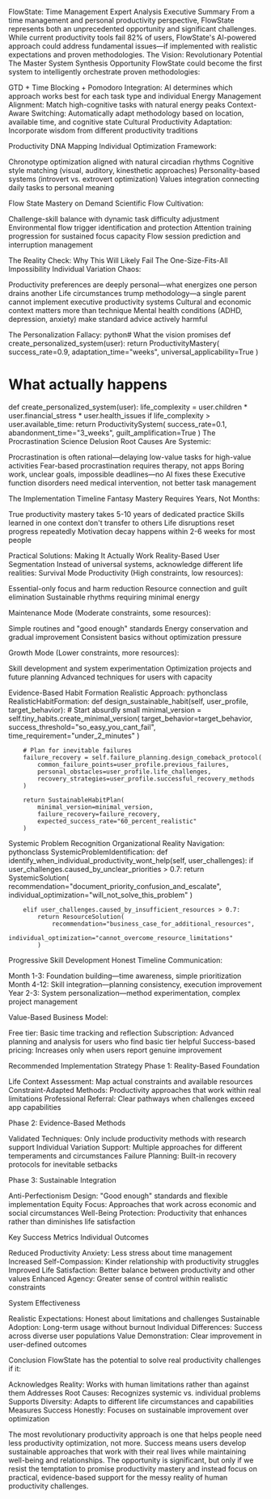 
FlowState: Time Management Expert Analysis
Executive Summary
From a time management and personal productivity perspective, FlowState represents both an unprecedented opportunity and significant challenges. While current productivity tools fail 82% of users, FlowState's AI-powered approach could address fundamental issues—if implemented with realistic expectations and proven methodologies.
The Vision: Revolutionary Potential
The Master System Synthesis Opportunity
FlowState could become the first system to intelligently orchestrate proven methodologies:

GTD + Time Blocking + Pomodoro Integration: AI determines which approach works best for each task type and individual
Energy Management Alignment: Match high-cognitive tasks with natural energy peaks
Context-Aware Switching: Automatically adapt methodology based on location, available time, and cognitive state
Cultural Productivity Adaptation: Incorporate wisdom from different productivity traditions

Productivity DNA Mapping
Individual Optimization Framework:

Chronotype optimization aligned with natural circadian rhythms
Cognitive style matching (visual, auditory, kinesthetic approaches)
Personality-based systems (introvert vs. extrovert optimization)
Values integration connecting daily tasks to personal meaning

Flow State Mastery on Demand
Scientific Flow Cultivation:

Challenge-skill balance with dynamic task difficulty adjustment
Environmental flow trigger identification and protection
Attention training progression for sustained focus capacity
Flow session prediction and interruption management

The Reality Check: Why This Will Likely Fail
The One-Size-Fits-All Impossibility
Individual Variation Chaos:

Productivity preferences are deeply personal—what energizes one person drains another
Life circumstances trump methodology—a single parent cannot implement executive productivity systems
Cultural and economic context matters more than technique
Mental health conditions (ADHD, depression, anxiety) make standard advice actively harmful

The Personalization Fallacy:
python# What the vision promises
def create_personalized_system(user):
    return ProductivityMastery(
        success_rate=0.9,
        adaptation_time="weeks",
        universal_applicability=True
    )

# What actually happens
def create_personalized_system(user):
    life_complexity = user.children * user.financial_stress * user.health_issues
    if life_complexity > user.available_time:
        return ProductivitySystem(
            success_rate=0.1,
            abandonment_time="3_weeks",
            guilt_amplification=True
        )
The Procrastination Science Delusion
Root Causes Are Systemic:

Procrastination is often rational—delaying low-value tasks for high-value activities
Fear-based procrastination requires therapy, not apps
Boring work, unclear goals, impossible deadlines—no AI fixes these
Executive function disorders need medical intervention, not better task management

The Implementation Timeline Fantasy
Mastery Requires Years, Not Months:

True productivity mastery takes 5-10 years of dedicated practice
Skills learned in one context don't transfer to others
Life disruptions reset progress repeatedly
Motivation decay happens within 2-6 weeks for most people

Practical Solutions: Making It Actually Work
Reality-Based User Segmentation
Instead of universal systems, acknowledge different life realities:
Survival Mode Productivity (High constraints, low resources):

Essential-only focus and harm reduction
Resource connection and guilt elimination
Sustainable rhythms requiring minimal energy

Maintenance Mode (Moderate constraints, some resources):

Simple routines and "good enough" standards
Energy conservation and gradual improvement
Consistent basics without optimization pressure

Growth Mode (Lower constraints, more resources):

Skill development and system experimentation
Optimization projects and future planning
Advanced techniques for users with capacity

Evidence-Based Habit Formation
Realistic Approach:
pythonclass RealisticHabitFormation:
    def design_sustainable_habit(self, user_profile, target_behavior):
        # Start absurdly small
        minimal_version = self.tiny_habits.create_minimal_version(
            target_behavior=target_behavior,
            success_threshold="so_easy_you_cant_fail",
            time_requirement="under_2_minutes"
        )
        
        # Plan for inevitable failures
        failure_recovery = self.failure_planning.design_comeback_protocol(
            common_failure_points=user_profile.previous_failures,
            personal_obstacles=user_profile.life_challenges,
            recovery_strategies=user_profile.successful_recovery_methods
        )
        
        return SustainableHabitPlan(
            minimal_version=minimal_version,
            failure_recovery=failure_recovery,
            expected_success_rate="60_percent_realistic"
        )
Systemic Problem Recognition
Organizational Reality Navigation:
pythonclass SystemicProblemIdentification:
    def identify_when_individual_productivity_wont_help(self, user_challenges):
        if user_challenges.caused_by_unclear_priorities > 0.7:
            return SystemicSolution(
                recommendation="document_priority_confusion_and_escalate",
                individual_optimization="will_not_solve_this_problem"
            )
        
        elif user_challenges.caused_by_insufficient_resources > 0.7:
            return ResourceSolution(
                recommendation="business_case_for_additional_resources",
                individual_optimization="cannot_overcome_resource_limitations"
            )
Progressive Skill Development
Honest Timeline Communication:

Month 1-3: Foundation building—time awareness, simple prioritization
Month 4-12: Skill integration—planning consistency, execution improvement
Year 2-3: System personalization—method experimentation, complex project management

Value-Based Business Model:

Free tier: Basic time tracking and reflection
Subscription: Advanced planning and analysis for users who find basic tier helpful
Success-based pricing: Increases only when users report genuine improvement

Recommended Implementation Strategy
Phase 1: Reality-Based Foundation

Life Context Assessment: Map actual constraints and available resources
Constraint-Adapted Methods: Productivity approaches that work within real limitations
Professional Referral: Clear pathways when challenges exceed app capabilities

Phase 2: Evidence-Based Methods

Validated Techniques: Only include productivity methods with research support
Individual Variation Support: Multiple approaches for different temperaments and circumstances
Failure Planning: Built-in recovery protocols for inevitable setbacks

Phase 3: Sustainable Integration

Anti-Perfectionism Design: "Good enough" standards and flexible implementation
Equity Focus: Approaches that work across economic and social circumstances
Well-Being Protection: Productivity that enhances rather than diminishes life satisfaction

Key Success Metrics
Individual Outcomes

Reduced Productivity Anxiety: Less stress about time management
Increased Self-Compassion: Kinder relationship with productivity struggles
Improved Life Satisfaction: Better balance between productivity and other values
Enhanced Agency: Greater sense of control within realistic constraints

System Effectiveness

Realistic Expectations: Honest about limitations and challenges
Sustainable Adoption: Long-term usage without burnout
Individual Differences: Success across diverse user populations
Value Demonstration: Clear improvement in user-defined outcomes

Conclusion
FlowState has the potential to solve real productivity challenges if it:

Acknowledges Reality: Works with human limitations rather than against them
Addresses Root Causes: Recognizes systemic vs. individual problems
Supports Diversity: Adapts to different life circumstances and capabilities
Measures Success Honestly: Focuses on sustainable improvement over optimization

The most revolutionary productivity approach is one that helps people need less productivity optimization, not more. Success means users develop sustainable approaches that work with their real lives while maintaining well-being and relationships.
The opportunity is significant, but only if we resist the temptation to promise productivity mastery and instead focus on practical, evidence-based support for the messy reality of human productivity challenges.
